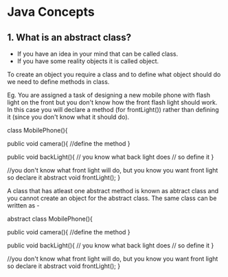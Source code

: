 # Java Concepts 

## 1. What is an abstract class? 
- If you have an idea in your mind that can be called class. 
- If you have some reality objects it is called object. 

To create an object you require a class and to define what object should do we need to define methods in class. 

Eg. You are assigned a task of designing a new mobile phone with flash light on the front but you don't know how the front flash light should work. 
In this case you will declare a method (for frontLight()) rather than defining it (since you don't know what it should do). 

class MobilePhone(){
  
  public void camera(){
  //define the method
  }
  
  public void backLight(){
  // you know what back light does 
  // so define it
  }
  
  //you don't know what front light will do, but you know you want front light so declare it
  abstract void frontLight(); 
}

A class that has atleast one abstract method is known as abtract class and you cannot create an object for the abstract class. The same class can be written as - 

abstract class MobilePhone(){
  
  public void camera(){
  //define the method
  }
  
  public void backLight(){
  // you know what back light does 
  // so define it
  }
  
  //you don't know what front light will do, but you know you want front light so declare it
  abstract void frontLight(); 
}

